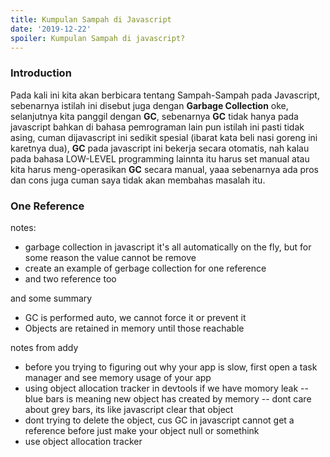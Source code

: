 ```yaml
---
title: Kumpulan Sampah di Javascript
date: '2019-12-22'
spoiler: Kumpulan Sampah di javascript?
---
```


### Introduction
Pada kali ini kita akan berbicara tentang Sampah-Sampah pada Javascript, sebenarnya istilah ini disebut juga dengan **Garbage Collection** oke, selanjutnya kita panggil dengan **GC**, sebenarnya **GC** tidak hanya pada javascript bahkan di bahasa pemrograman lain pun istilah ini pasti tidak asing, cuman dijavascript ini sedikit spesial (ibarat kata beli nasi goreng ini karetnya dua), **GC** pada javascript ini bekerja secara otomatis, nah kalau pada bahasa LOW-LEVEL programming lainnta itu harus set manual atau kita harus meng-operasikan **GC** secara manual, yaaa sebenarnya ada pros dan cons juga cuman saya tidak akan membahas masalah itu.

### One Reference

notes:

- garbage collection in javascript it's all automatically on the fly, but for some reason the value cannot be remove
- create an example of gerbage collection for one reference
- and two reference too

and some summary

- GC is performed auto, we cannot force it or prevent it
- Objects are retained in memory until those reachable

notes from addy

- before you trying to figuring out why your app is slow, first open a task manager and see memory usage of your app
- using object allocation tracker in devtools if we have momory leak
  -- blue bars is meaning new object has created by memory
  -- dont care about grey bars, its like javascript clear that object
- dont trying to delete the object, cus GC in javascript cannot get a reference before just make your object null or somethink
- use object allocation tracker
